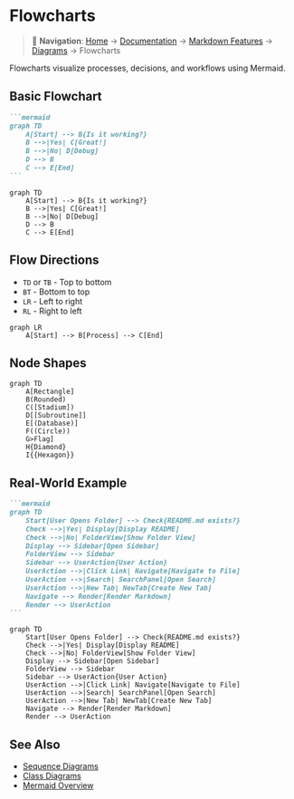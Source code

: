 # Flowcharts

> 📍 **Navigation**: [Home](../../../README.md) → [Documentation](../../README.md) → [Markdown Features](../) → [Diagrams](./) → Flowcharts

Flowcharts visualize processes, decisions, and workflows using Mermaid.

## Basic Flowchart

````markdown
```mermaid
graph TD
    A[Start] --> B{Is it working?}
    B -->|Yes| C[Great!]
    B -->|No| D[Debug]
    D --> B
    C --> E[End]
```
````

```mermaid
graph TD
    A[Start] --> B{Is it working?}
    B -->|Yes| C[Great!]
    B -->|No| D[Debug]
    D --> B
    C --> E[End]
```

## Flow Directions

- `TD` or `TB` - Top to bottom
- `BT` - Bottom to top
- `LR` - Left to right
- `RL` - Right to left

```mermaid
graph LR
    A[Start] --> B[Process] --> C[End]
```

## Node Shapes

```mermaid
graph TD
    A[Rectangle]
    B(Rounded)
    C([Stadium])
    D[[Subroutine]]
    E[(Database)]
    F((Circle))
    G>Flag]
    H{Diamond}
    I{{Hexagon}}
```

## Real-World Example

````markdown
```mermaid
graph TD
    Start[User Opens Folder] --> Check{README.md exists?}
    Check -->|Yes| Display[Display README]
    Check -->|No| FolderView[Show Folder View]
    Display --> Sidebar[Open Sidebar]
    FolderView --> Sidebar
    Sidebar --> UserAction{User Action}
    UserAction -->|Click Link| Navigate[Navigate to File]
    UserAction -->|Search| SearchPanel[Open Search]
    UserAction -->|New Tab| NewTab[Create New Tab]
    Navigate --> Render[Render Markdown]
    Render --> UserAction
```
````

```mermaid
graph TD
    Start[User Opens Folder] --> Check{README.md exists?}
    Check -->|Yes| Display[Display README]
    Check -->|No| FolderView[Show Folder View]
    Display --> Sidebar[Open Sidebar]
    FolderView --> Sidebar
    Sidebar --> UserAction{User Action}
    UserAction -->|Click Link| Navigate[Navigate to File]
    UserAction -->|Search| SearchPanel[Open Search]
    UserAction -->|New Tab| NewTab[Create New Tab]
    Navigate --> Render[Render Markdown]
    Render --> UserAction
```

## See Also

- [Sequence Diagrams](sequence-diagrams.md)
- [Class Diagrams](class-diagrams.md)
- [Mermaid Overview](mermaid-overview.md)
